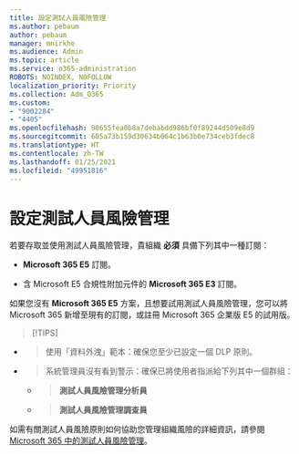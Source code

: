 ```yaml
---
title: 設定測試人員風險管理
ms.author: pebaum
author: pebaum
manager: mnirkhe
ms.audience: Admin
ms.topic: article
ms.service: o365-administration
ROBOTS: NOINDEX, NOFOLLOW
localization_priority: Priority
ms.collection: Adm_O365
ms.custom:
- "9002284"
- "4405"
ms.openlocfilehash: 90655fea0b8a7debabdd986bf0f89244d509e8d9
ms.sourcegitcommit: 605a73b159d30634b064c1b63b0e734ceb3fdec8
ms.translationtype: HT
ms.contentlocale: zh-TW
ms.lasthandoff: 01/25/2021
ms.locfileid: "49951816"
---
```

# <a name="set-up-insider-risk-management"></a>設定測試人員風險管理

若要存取並使用測試人員風險管理，貴組織 **必須** 具備下列其中一種訂閱：

- **Microsoft 365 E5** 訂閱。

- 含 Microsoft E5 合規性附加元件的 **Microsoft 365 E3** 訂閱。

如果您沒有 **Microsoft 365 E5** 方案，且想要試用測試人員風險管理，您可以將 Microsoft 365 新增至現有的訂閱，或註冊 Microsoft 365 企業版 E5 的試用版。

> [!TIPS]
- > 使用「資料外洩」範本：確保您至少已設定一個 DLP 原則。
- > 系統管理員沒有看到警示：確保已將使用者指派給下列其中一個群組：
    - >**測試人員風險管理分析員**
    - >**測試人員風險管理調查員**

如需有關測試人員風險原則如何協助您管理組織風險的詳細資訊，請參閱 [Microsoft 365 中的測試人員風險管理](https://go.microsoft.com/fwlink/?linkid=2123907)。
